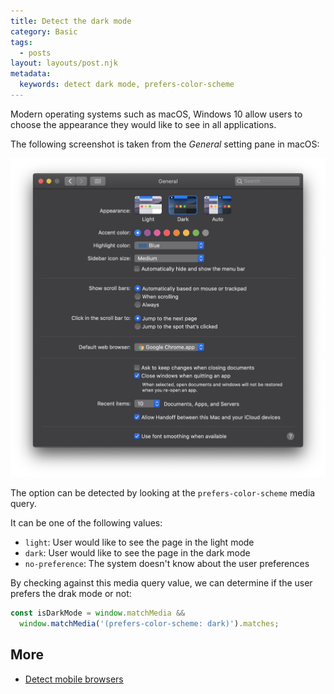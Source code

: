 ```yaml
---
title: Detect the dark mode
category: Basic
tags:
  - posts
layout: layouts/post.njk
metadata:
  keywords: detect dark mode, prefers-color-scheme
---
```


Modern operating systems such as macOS, Windows 10 allow users to choose the appearance they would like to see in all applications.

The following screenshot is taken from the _General_ setting pane in macOS:

![Set the dark mode in macOS](/assets/appearance-setting.png)

The option can be detected by looking at the `prefers-color-scheme` media query.

It can be one of the following values:

* `light`: User would like to see the page in the light mode
* `dark`: User would like to see the page in the dark mode
* `no-preference`: The system doesn't know about the user preferences

By checking against this media query value, we can determine if the user prefers the drak mode or not: 

```js
const isDarkMode = window.matchMedia && 
  window.matchMedia('(prefers-color-scheme: dark)').matches;
```

## More

* [Detect mobile browsers](/detect-mobile-browsers)